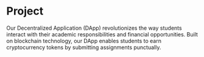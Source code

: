 # Project
Our Decentralized Application (DApp) revolutionizes the way students interact with their academic responsibilities and financial opportunities. Built on blockchain technology, our DApp enables students to earn cryptocurrency tokens by submitting assignments punctually.

